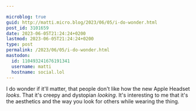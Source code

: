 ```yaml
---

microblog: true
guid: http://matti.micro.blog/2023/06/05/i-do-wonder.html
post_id: 3101659
date: 2023-06-05T21:24:24+0200
lastmod: 2023-06-05T21:24:24+0200
type: post
permalink: /2023/06/05/i-do-wonder.html
mastodon:
  id: 110493241676191341
  username: matti
  hostname: social.lol
---
```

I do wonder if it'll matter, that people don't like how the new Apple Headset _looks_. That it's creepy and dystopian _looking_. It's interesting to me that it's the aesthetics and the way you look for others while wearing the thing.
